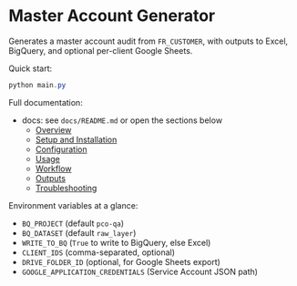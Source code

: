 # Master Account Generator

Generates a master account audit from `FR_CUSTOMER`, with outputs to Excel, BigQuery, and optional per-client Google Sheets.

Quick start:

```powershell
python main.py
```

Full documentation:

- docs: see `docs/README.md` or open the sections below
  - [Overview](docs/overview.md)
  - [Setup and Installation](docs/setup.md)
  - [Configuration](docs/configuration.md)
  - [Usage](docs/usage.md)
  - [Workflow](docs/workflow.md)
  - [Outputs](docs/outputs.md)
  - [Troubleshooting](docs/troubleshooting.md)

Environment variables at a glance:

- `BQ_PROJECT` (default `pco-qa`)
- `BQ_DATASET` (default `raw_layer`)
- `WRITE_TO_BQ` (`True` to write to BigQuery, else Excel)
- `CLIENT_IDS` (comma-separated, optional)
- `DRIVE_FOLDER_ID` (optional, for Google Sheets export)
- `GOOGLE_APPLICATION_CREDENTIALS` (Service Account JSON path)
